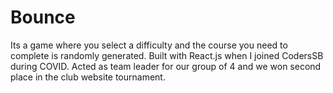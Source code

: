 # Bounce

Its a game where you select a difficulty and the course you need to complete is randomly generated. Built with React.js when I joined CodersSB during COVID. Acted as team leader for our group of 4 and we won second place in the club website tournament.
